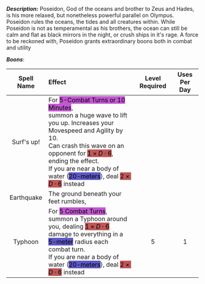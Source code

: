 ***Description:***
Poseidon, God of the oceans and brother to Zeus and Hades, is his more relaxed, but nonetheless powerful parallel on Olympus.
Poseidon rules the oceans, the tides and all creatures within.
While Poseidon is not as temperamental as his brothers, the ocean can still be calm and flat as black mirrors in the night, or crush ships in it's rage.
A force to be reckoned with, Poseidon grants extraordinary boons both in combat and utility

***Boons***:

| Spell Name | Effect | Level Required | Uses Per Day |
| :--: | :-- | :--: | :--: | 
| Surf's up! | For <mark style="background: #A100B8A6;">5-Combat Turns or 10 Minutes</mark>, <br> summon a huge wave to lift you up. Increases your Movespeed and Agility by 10. <br> Can crash this wave on an opponent for <mark style="background: #9E0000A6;">$1 \times D\cdot6$</mark>, ending the effect. <br> If you are near a body of water (<mark style="background: #0900A7A6;">20-meters</mark>), deal <mark style="background: #9E0000A6;">$2 \times D\cdot6$</mark> instead |  | |
| Earthquake | The ground beneath your feet rumbles, | |
| Typhoon | For <mark style="background: #A100B8A6;">5 Combat Turns</mark>, summon a Typhoon around you, dealing <mark style="background: #9E0000A6;">$1 \times D\cdot6$</mark> <br> damage to everything in a <mark style="background: #0900A7A6;">5-meter</mark> radius each combat turn. <br> If you are near a body of water (<mark style="background: #0900A7A6;">20-meters</mark>), deal <mark style="background: #9E0000A6;">$2 \times D\cdot6$</mark> instead | 5 | 1 |



